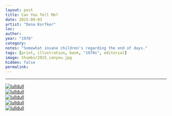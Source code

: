 ```yaml
---
layout: post
title: Can You Tell Me?
date: 2015-09-03
artist: "Dena Korfker" 
loc: 
author: 
year: "1970"
category: 
notes: "Somewhat insane children's regarding the end of days."
tags: [print, illustration, book, "1970s", editorial]
image: thumbs/2015_canyou.jpg
hidden: false
permalink:
---
```





---


<div class="post_image">
	<a href="{{ site.baseurl }}/images/posts/2015_canyou/001.jpg" target="_blank">
	<img src="{{ site.baseurl }}/images/posts/2015_canyou/001.jpg" alt="lulldull"></a>
</div>

<div class="post_image">
	<a href="{{ site.baseurl }}/images/posts/2015_canyou/002.jpg" target="_blank">
	<img src="{{ site.baseurl }}/images/posts/2015_canyou/002.jpg" alt="lulldull"></a>
</div>

<div class="post_image">
	<a href="{{ site.baseurl }}/images/posts/2015_canyou/003.jpg" target="_blank">
	<img src="{{ site.baseurl }}/images/posts/2015_canyou/003.jpg" alt="lulldull"></a>
</div>

<div class="post_image">
	<a href="{{ site.baseurl }}/images/posts/2015_canyou/004.jpg" target="_blank">
	<img src="{{ site.baseurl }}/images/posts/2015_canyou/004.jpg" alt="lulldull"></a>
</div>

<div class="post_image">
	<a href="{{ site.baseurl }}/images/posts/2015_canyou/005.jpg" target="_blank">
	<img src="{{ site.baseurl }}/images/posts/2015_canyou/005.jpg" alt="lulldull"></a>
</div>





